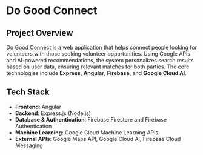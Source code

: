 # **Do Good Connect**

## **Project Overview**
Do Good Connect is a web application that helps connect people looking for volunteers with those seeking volunteer opportunities. Using Google APIs and AI-powered recommendations, the system personalizes search results based on user data, ensuring relevant matches for both parties. The core technologies include **Express**, **Angular**, **Firebase**, and **Google Cloud AI**.

## **Tech Stack**
- **Frontend**: Angular
- **Backend**: Express.js (Node.js)
- **Database & Authentication**: Firebase Firestore and Firebase Authentication
- **Machine Learning**: Google Cloud Machine Learning APIs
- **External APIs**: Google Maps API, Google Cloud AI, Firebase Cloud Messaging

